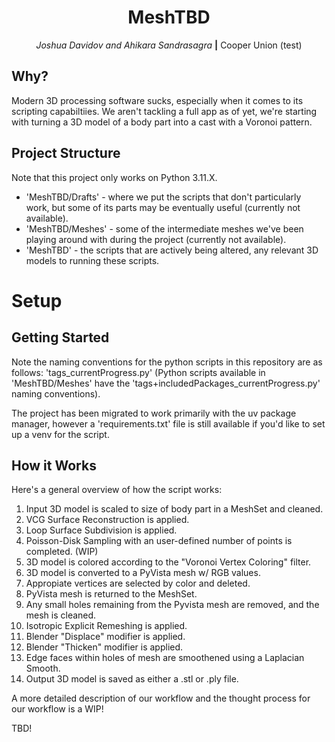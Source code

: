 <div align="center">

# MeshTBD

_Joshua Davidov and Ahikara Sandrasagra_ **|** Cooper Union (test)

</div>

## Why?

Modern 3D processing software sucks, especially when it comes to its scripting capabiltiies. We aren't tackling a full app as of yet, we're starting with turning a 3D model of a body part into a cast with a Voronoi pattern. <br>

## Project Structure

Note that this project only works on Python 3.11.X.

- 'MeshTBD/Drafts' - where we put the scripts that don't particularly work, but some of its parts may be eventually useful (currently not available).
- 'MeshTBD/Meshes' - some of the intermediate meshes we've been playing around with during the project (currently not available).
- 'MeshTBD' - the scripts that are actively being altered, any relevant 3D models to running these scripts. <br>

# Setup

## Getting Started

Note the naming conventions for the python scripts in this repository are as follows:
'tags_currentProgress.py' (Python scripts available in 'MeshTBD/Meshes' have the 'tags+includedPackages_currentProgress.py' naming conventions).

The project has been migrated to work primarily with the uv package manager, however a 'requirements.txt' file is still available if you'd like to set up a venv for the script.

## How it Works

Here's a general overview of how the script works:

1. Input 3D model is scaled to size of body part in a MeshSet and cleaned.
2. VCG Surface Reconstruction is applied.
3. Loop Surface Subdivision is applied.
4. Poisson-Disk Sampling with an user-defined number of points is completed. (WIP)
5. 3D model is colored according to the "Voronoi Vertex Coloring" filter.
6. 3D model is converted to a PyVista mesh w/ RGB values.
7. Appropiate vertices are selected by color and deleted.
8. PyVista mesh is returned to the MeshSet.
9. Any small holes remaining from the Pyvista mesh are removed, and the mesh is cleaned.
10. Isotropic Explicit Remeshing is applied.
11. Blender "Displace" modifier is applied.
12. Blender "Thicken" modifier is applied.
13. Edge faces within holes of mesh are smoothened using a Laplacian Smooth.
14. Output 3D model is saved as either a .stl or .ply file.

A more detailed description of our workflow and the thought process for our workflow is a WIP!

TBD!

